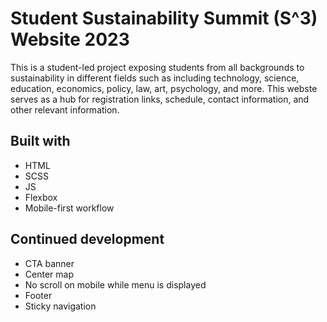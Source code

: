 # Student Sustainability Summit (S^3) Website 2023

This is a student-led project exposing students from all backgrounds to sustainability in different fields such as including technology, science, education, economics, policy, law, art, psychology, and more. This webste serves as a hub for registration links, schedule, contact information, and other relevant information.

## Built with
- HTML
- SCSS
- JS
- Flexbox
- Mobile-first workflow

## Continued development

- CTA banner
- Center map
- No scroll on mobile while menu is displayed
- Footer
- Sticky navigation




